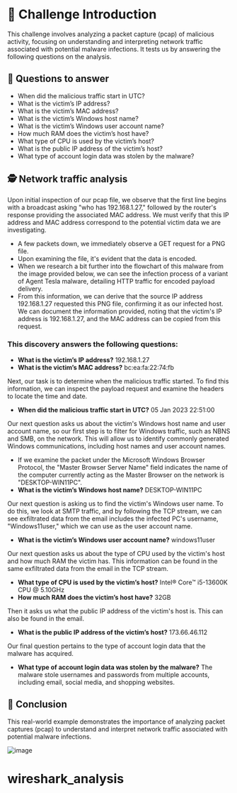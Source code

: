 # 🚀 Challenge Introduction

This challenge involves analyzing a packet capture (pcap) of malicious activity, focusing on understanding and interpreting network traffic associated with potential malware infections. It tests us by answering the following questions on the analysis.

## 👋 Questions to answer

- When did the malicious traffic start in UTC?
- What is the victim’s IP address?
- What is the victim’s MAC address? 
- What is the victim’s Windows host name?
- What is the victim’s Windows user account name?
- How much RAM does the victim’s host have?
- What type of CPU is used by the victim’s host?
- What is the public IP address of the victim’s host?
- What type of account login data was stolen by the malware?

## 🕵️ Network traffic analysis

Upon initial inspection of our pcap file, we observe that the first line begins with a broadcast asking "who has 192.168.1.27," followed by the router's response providing the associated MAC address. We must verify that this IP address and MAC address correspond to the potential victim data we are investigating.

- A few packets down, we immediately observe a GET request for a PNG file.
- Upon examining the file, it's evident that the data is encoded.
- When we research a bit further into the flowchart of this malware from the image provided below, we can see the infection process of a variant of Agent Tesla malware, detailing HTTP traffic for encoded payload delivery.
- From this information, we can derive that the source IP address 192.168.1.27 requested this PNG file, confirming it as our infected host. We can document the information provided, noting that the victim's IP address is 192.168.1.27, and the MAC address can be copied from this request.

### This discovery answers the following questions: 

- **What is the victim’s IP address?** 192.168.1.27
- **What is the victim’s MAC address?** bc:ea:fa:22:74:fb

Next, our task is to determine when the malicious traffic started. To find this information, we can inspect the payload request and examine the headers to locate the time and date.

- **When did the malicious traffic start in UTC?** 05 Jan 2023 22:51:00

Our next question asks us about the victim's Windows host name and user account name, so our first step is to filter for Windows traffic, such as NBNS and SMB, on the network. This will allow us to identify commonly generated Windows communications, including host names and user account names.

- If we examine the packet under the Microsoft Windows Browser Protocol, the "Master Browser Server Name" field indicates the name of the computer currently acting as the Master Browser on the network is "DESKTOP-WIN11PC".
- **What is the victim’s Windows host name?** DESKTOP-WIN11PC

Our next question is asking us to find the victim's Windows user name. To do this, we look at SMTP traffic, and by following the TCP stream, we can see exfiltrated data from the email includes the infected PC's username, "Windows11user," which we can use as the user account name.

- **What is the victim’s Windows user account name?** windows11user

Our next question asks us about the type of CPU used by the victim's host and how much RAM the victim has. This information can be found in the same exfiltrated data from the email in the TCP stream.

- **What type of CPU is used by the victim’s host?** Intel® Core™ i5-13600K CPU @ 5.10GHz
- **How much RAM does the victim’s host have?** 32GB

Then it asks us what the public IP address of the victim's host is. This can also be found in the email.

- **What is the public IP address of the victim’s host?** 173.66.46.112

Our final question pertains to the type of account login data that the malware has acquired.

- **What type of account login data was stolen by the malware?** The malware stole usernames and passwords from multiple accounts, including email, social media, and shopping websites.

## 🏁 Conclusion

This real-world example demonstrates the importance of analyzing packet captures (pcap) to understand and interpret network traffic associated with potential malware infections.

![image](https://github.com/ETEKTrooper/wireshark_analysis/assets/144556198/cbf16526-248d-4cf8-848f-b321cc112383)

# wireshark_analysis
